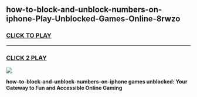
## how-to-block-and-unblock-numbers-on-iphone-Play-Unblocked-Games-Online-8rwzo
<h3>
<a href="https://premium76.site?title=how-to-block-and-unblock-numbers-on-iphone&ref=25A">CLICK TO PLAY</a></h3>
<hr>

<h3>
<a href="https://premium76.site?title=how-to-block-and-unblock-numbers-on-iphone&ref=25A">CLICK 2 PLAY</a>
  
</h3>

<a href="https://premium76.site?title=how-to-block-and-unblock-numbers-on-iphone&ref=25A"><img src="https://clearcache.store/games.png"></a>


**how-to-block-and-unblock-numbers-on-iphone games unblocked: Your Gateway to Fun and Accessible Online Gaming**
